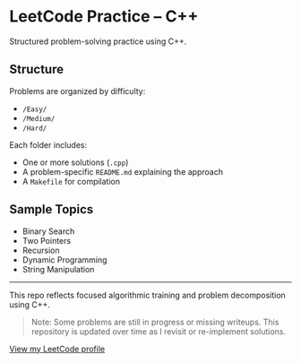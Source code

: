 # LeetCode Practice – C++

Structured problem-solving practice using C++.

## Structure

Problems are organized by difficulty:

- `/Easy/`
- `/Medium/`
- `/Hard/`

Each folder includes:

- One or more solutions (`.cpp`)
- A problem-specific `README.md` explaining the approach
- A `Makefile` for compilation

## Sample Topics

- Binary Search
- Two Pointers
- Recursion
- Dynamic Programming
- String Manipulation

---

This repo reflects focused algorithmic training and problem decomposition using C++.

> Note: Some problems are still in progress or missing writeups. This repository is updated over time as I revisit or re-implement solutions.

[View my LeetCode profile](https://leetcode.com/u/6q4joByrDaHExhSp/)
